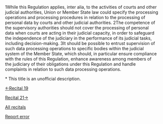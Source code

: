 
1While this Regulation applies, inter alia, to the activities of courts and other judicial authorities, Union or Member State law could specify the processing operations and processing procedures in relation to the processing of personal data by courts and other judicial authorities. 2The competence of the supervisory authorities should not cover the processing of personal data when courts are acting in their judicial capacity, in order to safeguard the independence of the judiciary in the performance of its judicial tasks, including decision-making. 3It should be possible to entrust supervision of such data processing operations to specific bodies within the judicial system of the Member State, which should, in particular ensure compliance with the rules of this Regulation, enhance awareness among members of the judiciary of their obligations under this Regulation and handle complaints in relation to such data processing operations.


\* This title is an unofficial description.




[←Recital 19](https://gdpr-info.eu/recitals/no-19/ "19 - Not Applicable to Criminal Prosecution")


[Recital 21→](https://gdpr-info.eu/recitals/no-21/ "21 - Liability Rules of Intermediary Service Providers Shall Remain Unaffected")


[All recitals](https://gdpr-info.eu/recitals/)

[Report error](https://gdpr-info.eu/gf/?TB_iframe=true&height=306 "Your message")

